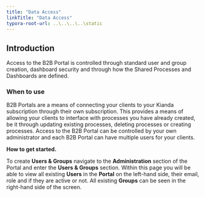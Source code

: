 ```yaml
---
title: "Data Access"
linkTitle: "Data Access"
typora-root-url: ..\..\..\..\static
---
```


## Introduction

Access to the B2B Portal is controlled through standard user and group creation, dashboard security and through how the Shared Processes and Dashboards are defined.

### When to use

B2B Portals are a means of connecting your clients to your Kianda subscription through their own subscription. This provides a means of allowing your clients to interface with processes you have already created, be it through updating existing processes, deleting processes or creating processes. Access to the B2B Portal can be controlled by your own administrator and each B2B Portal can have multiple users for your clients.

**How to get started.**

To create **Users & Groups** navigate to the **Administration** section of the Portal and enter the **Users & Groups** section. Within this page you will be able to view all existing **Users** in the **Portal** on the left-hand side, their email, role and if they are active or not. All existing **Groups** can be seen in the right-hand side of the screen.
